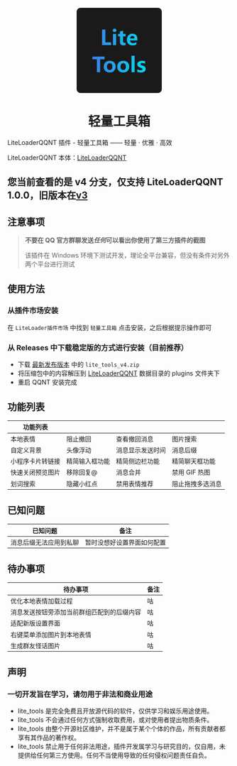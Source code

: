 <p align=center>
  <img width="192" height="192" src="./icon.png" />
</p>

<h1 align="center">轻量工具箱</h1>

LiteLoaderQQNT 插件 - 轻量工具箱 —— 轻量 · 优雅 · 高效

LiteLoaderQQNT 本体：[LiteLoaderQQNT](https://github.com/mo-jinran/LiteLoaderQQNT)

## 您当前查看的是 v4 分支，仅支持 LiteLoaderQQNT 1.0.0，旧版本在[v3](https://github.com/xiyuesaves/LiteLoaderQQNT-lite_tools/tree/v3)

## 注意事项

> **不要在 QQ 官方群聊发送*任何*可以看出你使用了第三方插件的截图**
>
> 该插件在 Windows 环境下测试开发，理论全平台兼容，但没有条件对另外两个平台进行测试

## 使用方法

### 从插件市场安装

在 `LiteLoader插件市场` 中找到 `轻量工具箱` 点击安装，之后根据提示操作即可

### 从 Releases 中下载稳定版的方式进行安装（目前推荐）

- 下载 [最新发布版本](https://github.com/xiyuesaves/LiteLoaderQQNT-lite_tools/releases/latest) 中的 `lite_tools_v4.zip`
- 将压缩包中的内容解压到 [LiteLoaderQQNT](https://github.com/mo-jinran/LiteLoaderQQNT) 数据目录的 plugins 文件夹下
- 重启 QQNT 安装完成

## 功能列表

| 功能列表         |                |                  |                  |
| ---------------- | -------------- | ---------------- | ---------------- |
| 本地表情         | 阻止撤回       | 查看撤回消息     | 图片搜索         |
| 自定义背景       | 头像浮动       | 消息显示发送时间 | 消息后缀         |
| 小程序卡片转链接 | 精简输入框功能 | 精简侧边栏功能   | 精简聊天框功能   |
| 快速关闭预览图片 | 移除回复@      | 消息合并         | 禁用 GIF 热图    |
| 划词搜索         | 隐藏小红点     | 禁用表情推荐     | 阻止拖拽多选消息 |

## 已知问题

| 已知问题                     | 备注                                   |
| ---------------------------- | -------------------------------------- |
| 消息后缀无法应用到私聊       | 暂时没想好设置界面如何配置             |

## 待办事项

| 待办事项                                   | 备注 |
| ------------------------------------------ | ---- |
| 优化本地表情加载过程                       | 咕   |
| 消息发送按钮旁添加当前群组匹配到的后缀内容 | 咕   |
| 适配新版设置界面                           | 咕   |
| 右键菜单添加图片到本地表情                 | 咕   |
| 生成群友怪话图片                           | 咕   |

## 声明

### 一切开发旨在学习，请勿用于非法和商业用途

- lite_tools 是完全免费且开放源代码的软件，仅供学习和娱乐用途使用。
- lite_tools 不会通过任何方式强制收取费用，或对使用者提出物质条件。
- lite_tools 由整个开源社区维护，并不是属于某个个体的作品，所有贡献者都享有其作品的著作权。
- lite_tools 禁止用于任何非法用途，插件开发属学习与研究目的，仅自用，未提供给任何第三方使用。任何不当使用导致的任何侵权问题责任自负。
